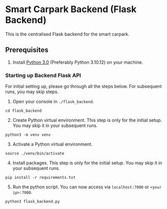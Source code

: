 # Smart Carpark Backend (Flask Backend)

This is the centralised Flask backend for the smart carpark.

## Prerequisites

1. Install [Python 3.0](https://www.python.org/downloads/) (Preferably Python 3.10.12) on your machine.

### Starting up Backend Flask API

For initial setting up, please go through all the steps below. For subsequent runs, you may skip steps.

1. Open your console in `./flask_backend`.

```
cd flask_backend
```

2. Create Python virtual environment. This step is only for the initial setup. You may skip it in your subsequent runs.

```
python3 -m venv venv
```

3. Activate a Python virtual environment.

```
source ./venv/bin/activate
```

4. Install packages. This step is only for the initial setup. You may skip it in your subsequent runs.

```
pip install -r requirements.txt
```

5. Run the python script. You can now access via `localhost:7000` or `<your ip>:7000`.

```
python3 flask_backend.py
```
